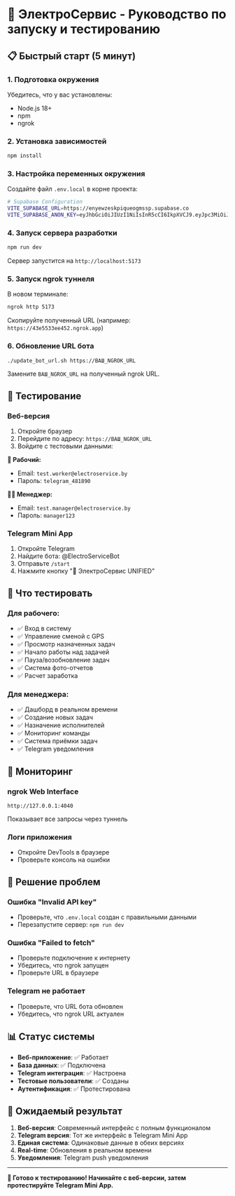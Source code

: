 # 🚀 ЭлектроСервис - Руководство по запуску и тестированию

## 📋 Быстрый старт (5 минут)

### 1. Подготовка окружения

Убедитесь, что у вас установлены:
- Node.js 18+
- npm
- ngrok

### 2. Установка зависимостей

```bash
npm install
```

### 3. Настройка переменных окружения

Создайте файл `.env.local` в корне проекта:

```bash
# Supabase Configuration
VITE_SUPABASE_URL=https://enyewzeskpiqueogmssp.supabase.co
VITE_SUPABASE_ANON_KEY=eyJhbGciOiJIUzI1NiIsInR5cCI6IkpXVCJ9.eyJpc3MiOiJzdXBhYmFzZSIsInJlZiI6ImVueWV3emVza3BpcXVlb2dtc3NwIiwicm9sZSI6ImFub24iLCJpYXQiOjE3NTYyOTA4MDcsImV4cCI6MjA3MTg2NjgwN30.KdkzBPdw6lrCE2LW2epl9JDtcOjSccW8rkon4DVrINE
```

### 4. Запуск сервера разработки

```bash
npm run dev
```

Сервер запустится на `http://localhost:5173`

### 5. Запуск ngrok туннеля

В новом терминале:

```bash
ngrok http 5173
```

Скопируйте полученный URL (например: `https://43e5533ee452.ngrok.app`)

### 6. Обновление URL бота

```bash
./update_bot_url.sh https://ВАШ_NGROK_URL
```

Замените `ВАШ_NGROK_URL` на полученный ngrok URL.

## 🧪 Тестирование

### Веб-версия

1. Откройте браузер
2. Перейдите по адресу: `https://ВАШ_NGROK_URL`
3. Войдите с тестовыми данными:

**👷 Рабочий:**
- Email: `test.worker@electroservice.by`
- Пароль: `telegram_481890`

**👨‍💼 Менеджер:**
- Email: `test.manager@electroservice.by`
- Пароль: `manager123`

### Telegram Mini App

1. Откройте Telegram
2. Найдите бота: @ElectroServiceBot
3. Отправьте `/start`
4. Нажмите кнопку "🔧 ЭлектроСервис UNIFIED"

## 📱 Что тестировать

### Для рабочего:
- ✅ Вход в систему
- ✅ Управление сменой с GPS
- ✅ Просмотр назначенных задач
- ✅ Начало работы над задачей
- ✅ Пауза/возобновление задач
- ✅ Система фото-отчетов
- ✅ Расчет заработка

### Для менеджера:
- ✅ Дашборд в реальном времени
- ✅ Создание новых задач
- ✅ Назначение исполнителей
- ✅ Мониторинг команды
- ✅ Система приёмки задач
- ✅ Telegram уведомления

## 🔧 Мониторинг

### ngrok Web Interface
```
http://127.0.0.1:4040
```
Показывает все запросы через туннель

### Логи приложения
- Откройте DevTools в браузере
- Проверьте консоль на ошибки

## 🚨 Решение проблем

### Ошибка "Invalid API key"
- Проверьте, что `.env.local` создан с правильными данными
- Перезапустите сервер: `npm run dev`

### Ошибка "Failed to fetch"
- Проверьте подключение к интернету
- Убедитесь, что ngrok запущен
- Проверьте URL в браузере

### Telegram не работает
- Проверьте, что URL бота обновлен
- Убедитесь, что ngrok URL актуален

## 📊 Статус системы

- **Веб-приложение**: ✅ Работает
- **База данных**: ✅ Подключена
- **Telegram интеграция**: ✅ Настроена
- **Тестовые пользователи**: ✅ Созданы
- **Аутентификация**: ✅ Протестирована

## 🎯 Ожидаемый результат

1. **Веб-версия**: Современный интерфейс с полным функционалом
2. **Telegram версия**: Тот же интерфейс в Telegram Mini App
3. **Единая система**: Одинаковые данные в обеих версиях
4. **Real-time**: Обновления в реальном времени
5. **Уведомления**: Telegram push уведомления

---

**🎉 Готово к тестированию! Начинайте с веб-версии, затем протестируйте Telegram Mini App.**
